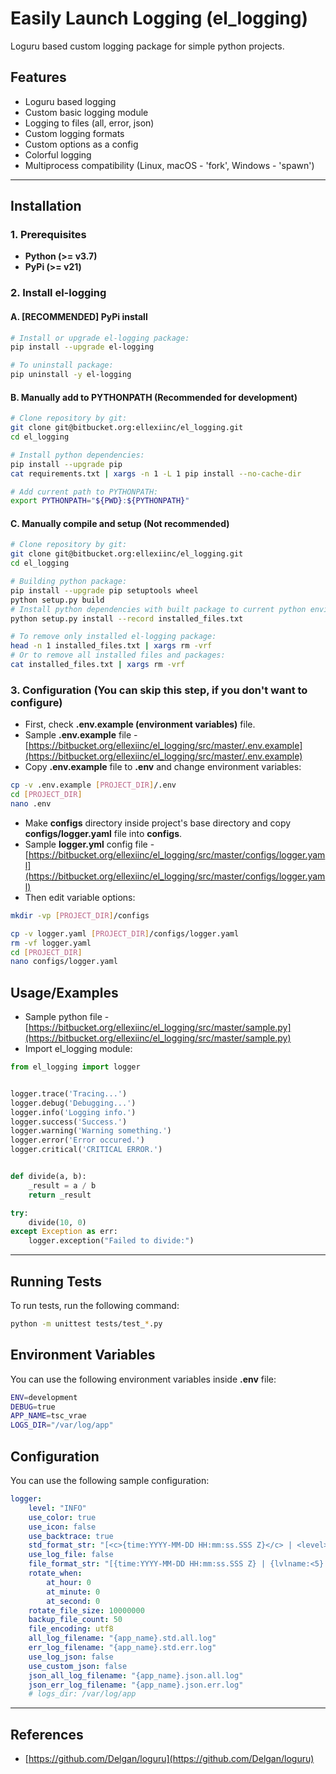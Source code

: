 # Easily Launch Logging (el_logging)

Loguru based custom logging package for simple python projects.

## Features

* Loguru based logging
* Custom basic logging module
* Logging to files (all, error, json)
* Custom logging formats
* Custom options as a config
* Colorful logging
* Multiprocess compatibility (Linux, macOS - 'fork', Windows - 'spawn')

---

## Installation

### 1. Prerequisites

* **Python (>= v3.7)**
* **PyPi (>= v21)**

### 2. Install el-logging

#### A. [RECOMMENDED] PyPi install

```sh
# Install or upgrade el-logging package:
pip install --upgrade el-logging

# To uninstall package:
pip uninstall -y el-logging
```

#### B. Manually add to PYTHONPATH (Recommended for development)

```sh
# Clone repository by git:
git clone git@bitbucket.org:ellexiinc/el_logging.git
cd el_logging

# Install python dependencies:
pip install --upgrade pip
cat requirements.txt | xargs -n 1 -L 1 pip install --no-cache-dir

# Add current path to PYTHONPATH:
export PYTHONPATH="${PWD}:${PYTHONPATH}"
```

#### C. Manually compile and setup (Not recommended)

```sh
# Clone repository by git:
git clone git@bitbucket.org:ellexiinc/el_logging.git
cd el_logging

# Building python package:
pip install --upgrade pip setuptools wheel
python setup.py build
# Install python dependencies with built package to current python environment:
python setup.py install --record installed_files.txt

# To remove only installed el-logging package:
head -n 1 installed_files.txt | xargs rm -vrf
# Or to remove all installed files and packages:
cat installed_files.txt | xargs rm -vrf
```

### 3. Configuration (You can skip this step, if you don't want to configure)

* First, check **.env.example (environment variables)** file.
* Sample **.env.example** file - [https://bitbucket.org/ellexiinc/el_logging/src/master/.env.example](https://bitbucket.org/ellexiinc/el_logging/src/master/.env.example)
* Copy **.env.example** file to **.env** and change environment variables:

```sh
cp -v .env.example [PROJECT_DIR]/.env
cd [PROJECT_DIR]
nano .env
```

* Make **configs** directory inside project's base directory and copy **configs/logger.yaml** file into **configs**.
* Sample **logger.yml** config file - [https://bitbucket.org/ellexiinc/el_logging/src/master/configs/logger.yaml](https://bitbucket.org/ellexiinc/el_logging/src/master/configs/logger.yaml)
* Then edit variable options:

```sh
mkdir -vp [PROJECT_DIR]/configs

cp -v logger.yaml [PROJECT_DIR]/configs/logger.yaml
rm -vf logger.yaml
cd [PROJECT_DIR]
nano configs/logger.yaml
```

## Usage/Examples

* Sample python file - [https://bitbucket.org/ellexiinc/el_logging/src/master/sample.py](https://bitbucket.org/ellexiinc/el_logging/src/master/sample.py)
* Import el_logging module:

```python
from el_logging import logger


logger.trace('Tracing...')
logger.debug('Debugging...')
logger.info('Logging info.')
logger.success('Success.')
logger.warning('Warning something.')
logger.error('Error occured.')
logger.critical('CRITICAL ERROR.')


def divide(a, b):
    _result = a / b
    return _result

try:
    divide(10, 0)
except Exception as err:
    logger.exception("Failed to divide:")
```

---

## Running Tests

To run tests, run the following command:

```sh
python -m unittest tests/test_*.py
```

## Environment Variables

You can use the following environment variables inside **.env** file:

```bash
ENV=development
DEBUG=true
APP_NAME=tsc_vrae
LOGS_DIR="/var/log/app"
```

## Configuration

You can use the following sample configuration:

```yaml
logger:
    level: "INFO"
    use_color: true
    use_icon: false
    use_backtrace: true
    std_format_str: "[<c>{time:YYYY-MM-DD HH:mm:ss.SSS Z}</c> | <level>{lvlname:<5}</level> | <w>{file}</w>:<w>{line}</w>]: <level>{message}</level>"
    use_log_file: false
    file_format_str: "[{time:YYYY-MM-DD HH:mm:ss.SSS Z} | {lvlname:<5} | {file}:{line}]: {message}"
    rotate_when:
        at_hour: 0
        at_minute: 0
        at_second: 0
    rotate_file_size: 10000000
    backup_file_count: 50
    file_encoding: utf8
    all_log_filename: "{app_name}.std.all.log"
    err_log_filename: "{app_name}.std.err.log"
    use_log_json: false
    use_custom_json: false
    json_all_log_filename: "{app_name}.json.all.log"
    json_err_log_filename: "{app_name}.json.err.log"
    # logs_dir: /var/log/app
```

---

## References

* [https://github.com/Delgan/loguru](https://github.com/Delgan/loguru)
